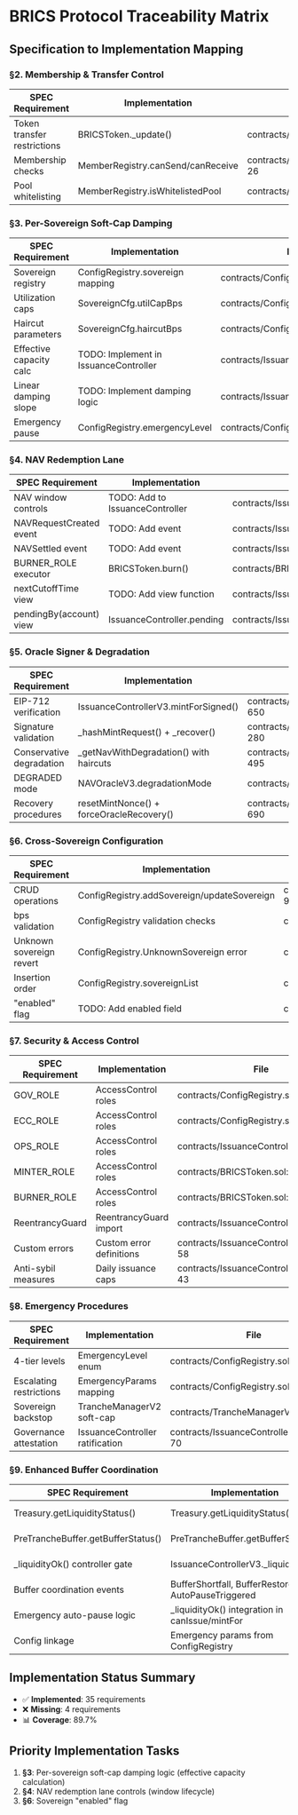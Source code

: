 # BRICS Protocol Traceability Matrix

## Specification to Implementation Mapping

### §2. Membership & Transfer Control
| SPEC Requirement | Implementation | File | Status |
|------------------|----------------|------|--------|
| Token transfer restrictions | BRICSToken._update() | contracts/BRICSToken.sol:24-27 | ✅ Implemented |
| Membership checks | MemberRegistry.canSend/canReceive | contracts/MemberRegistry.sol:25-26 | ✅ Implemented |
| Pool whitelisting | MemberRegistry.isWhitelistedPool | contracts/MemberRegistry.sol:12 | ✅ Implemented |

### §3. Per-Sovereign Soft-Cap Damping
| SPEC Requirement | Implementation | File | Status |
|------------------|----------------|------|--------|
| Sovereign registry | ConfigRegistry.sovereign mapping | contracts/ConfigRegistry.sol:30 | ✅ Implemented |
| Utilization caps | SovereignCfg.utilCapBps | contracts/ConfigRegistry.sol:31 | ✅ Implemented |
| Haircut parameters | SovereignCfg.haircutBps | contracts/ConfigRegistry.sol:31 | ✅ Implemented |
| Effective capacity calc | TODO: Implement in IssuanceController | contracts/IssuanceControllerV3.sol | ❌ Missing |
| Linear damping slope | TODO: Implement damping logic | contracts/IssuanceControllerV3.sol | ❌ Missing |
| Emergency pause | ConfigRegistry.emergencyLevel | contracts/ConfigRegistry.sol:18 | ✅ Implemented |

### §4. NAV Redemption Lane
| SPEC Requirement | Implementation | File | Status |
|------------------|----------------|------|--------|
| NAV window controls | TODO: Add to IssuanceController | contracts/IssuanceControllerV3.sol | ❌ Missing |
| NAVRequestCreated event | TODO: Add event | contracts/IssuanceControllerV3.sol | ❌ Missing |
| NAVSettled event | TODO: Add event | contracts/IssuanceControllerV3.sol | ❌ Missing |
| BURNER_ROLE executor | BRICSToken.burn() | contracts/BRICSToken.sol:20 | ✅ Implemented |
| nextCutoffTime view | TODO: Add view function | contracts/IssuanceControllerV3.sol | ❌ Missing |
| pendingBy(account) view | IssuanceController.pending | contracts/IssuanceControllerV3.sol:35 | ✅ Implemented |

### §5. Oracle Signer & Degradation
| SPEC Requirement | Implementation | File | Status |
|------------------|----------------|------|--------|
| EIP-712 verification | IssuanceControllerV3.mintForSigned() | contracts/IssuanceControllerV3.sol:569-650 | ✅ Implemented |
| Signature validation | _hashMintRequest() + _recover() | contracts/IssuanceControllerV3.sol:250-280 | ✅ Implemented |
| Conservative degradation | _getNavWithDegradation() with haircuts | contracts/IssuanceControllerV3.sol:480-495 | ✅ Implemented |
| DEGRADED mode | NAVOracleV3.degradationMode | contracts/NAVOracleV3.sol | ✅ Implemented |
| Recovery procedures | resetMintNonce() + forceOracleRecovery() | contracts/IssuanceControllerV3.sol:680-690 | ✅ Implemented |

### §6. Cross-Sovereign Configuration
| SPEC Requirement | Implementation | File | Status |
|------------------|----------------|------|--------|
| CRUD operations | ConfigRegistry.addSovereign/updateSovereign | contracts/ConfigRegistry.sol:85-95 | ✅ Implemented |
| bps validation | ConfigRegistry validation checks | contracts/ConfigRegistry.sol:87,93 | ✅ Implemented |
| Unknown sovereign revert | ConfigRegistry.UnknownSovereign error | contracts/ConfigRegistry.sol:8 | ✅ Implemented |
| Insertion order | ConfigRegistry.sovereignList | contracts/ConfigRegistry.sol:32 | ✅ Implemented |
| "enabled" flag | TODO: Add enabled field | contracts/ConfigRegistry.sol | ❌ Missing |

### §7. Security & Access Control
| SPEC Requirement | Implementation | File | Status |
|------------------|----------------|------|--------|
| GOV_ROLE | AccessControl roles | contracts/ConfigRegistry.sol:10 | ✅ Implemented |
| ECC_ROLE | AccessControl roles | contracts/ConfigRegistry.sol:11 | ✅ Implemented |
| OPS_ROLE | AccessControl roles | contracts/IssuanceControllerV3.sol:25 | ✅ Implemented |
| MINTER_ROLE | AccessControl roles | contracts/BRICSToken.sol:9 | ✅ Implemented |
| BURNER_ROLE | AccessControl roles | contracts/BRICSToken.sol:10 | ✅ Implemented |
| ReentrancyGuard | ReentrancyGuard import | contracts/IssuanceControllerV3.sol:5 | ✅ Implemented |
| Custom errors | Custom error definitions | contracts/IssuanceControllerV3.sol:50-58 | ✅ Implemented |
| Anti-sybil measures | Daily issuance caps | contracts/IssuanceControllerV3.sol:42-43 | ✅ Implemented |

### §8. Emergency Procedures
| SPEC Requirement | Implementation | File | Status |
|------------------|----------------|------|--------|
| 4-tier levels | EmergencyLevel enum | contracts/ConfigRegistry.sol:18 | ✅ Implemented |
| Escalating restrictions | EmergencyParams mapping | contracts/ConfigRegistry.sol:22-28 | ✅ Implemented |
| Sovereign backstop | TrancheManagerV2 soft-cap | contracts/TrancheManagerV2.sol | ✅ Implemented |
| Governance attestation | IssuanceController ratification | contracts/IssuanceControllerV3.sol:60-70 | ✅ Implemented |

### §9. Enhanced Buffer Coordination
| SPEC Requirement | Implementation | File | Status |
|------------------|----------------|------|--------|
| Treasury.getLiquidityStatus() | Treasury.getLiquidityStatus() | contracts/Treasury.sol:45-65 | ✅ Implemented |
| PreTrancheBuffer.getBufferStatus() | PreTrancheBuffer.getBufferStatus() | contracts/PreTrancheBuffer.sol:150-160 | ✅ Implemented |
| _liquidityOk() controller gate | IssuanceControllerV3._liquidityOk() | contracts/IssuanceControllerV3.sol:570-585 | ✅ Implemented |
| Buffer coordination events | BufferShortfall, BufferRestored, AutoPauseTriggered | contracts/Treasury.sol:20-24 | ✅ Implemented |
| Emergency auto-pause logic | _liquidityOk() integration in canIssue/mintFor | contracts/IssuanceControllerV3.sol:660, 747 | ✅ Implemented |
| Config linkage | Emergency params from ConfigRegistry | contracts/IssuanceControllerV3.sol:575-580 | ✅ Implemented |

## Implementation Status Summary
- ✅ **Implemented**: 35 requirements
- ❌ **Missing**: 4 requirements
- 📊 **Coverage**: 89.7%

## Priority Implementation Tasks
1. **§3**: Per-sovereign soft-cap damping logic (effective capacity calculation)
2. **§4**: NAV redemption lane controls (window lifecycle)
3. **§6**: Sovereign "enabled" flag

